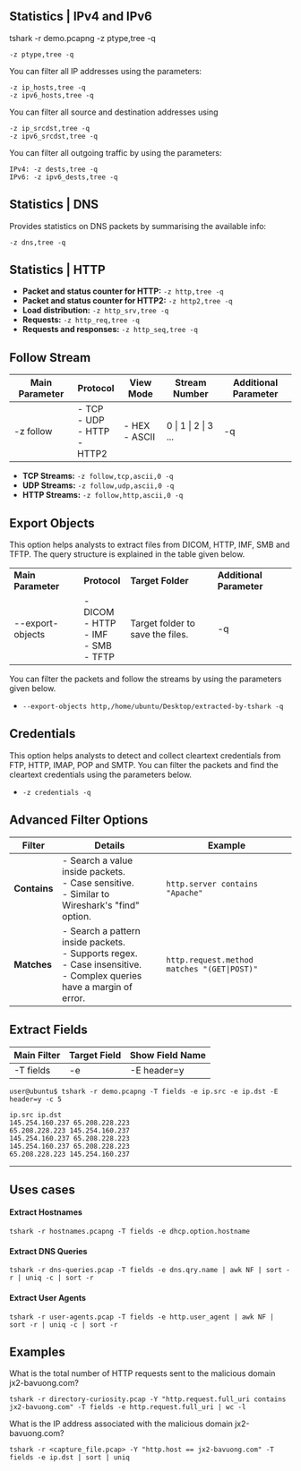 ## Statistics | IPv4 and IPv6

tshark -r demo.pcapng -z ptype,tree -q
```
-z ptype,tree -q
```
You can filter all IP addresses using the parameters:
```
-z ip_hosts,tree -q
-z ipv6_hosts,tree -q
```

You can filter all source and destination addresses using
```
-z ip_srcdst,tree -q
-z ipv6_srcdst,tree -q
```
You can filter all outgoing traffic by using the parameters:
```
IPv4: -z dests,tree -q
IPv6: -z ipv6_dests,tree -q
```

## Statistics | DNS

Provides statistics on DNS packets by summarising the available info:

``-z dns,tree -q``

## Statistics | HTTP

- **Packet and status counter for HTTP:** `-z http,tree -q`
- **Packet and status counter for HTTP2:** `-z http2,tree -q`
- **Load distribution:** `-z http_srv,tree -q`
- **Requests:** `-z http_req,tree -q`
- **Requests and responses:** `-z http_seq,tree -q`

## Follow Stream

| **Main Parameter** | **Protocol**                        | **View Mode**    | **Stream Number**    | **Additional Parameter** |
| ------------------ | ----------------------------------- | ---------------- | -------------------- | ------------------------ |
| -z follow          | - TCP<br>- UDP<br>- HTTP<br>- HTTP2 | - HEX<br>- ASCII | 0 \| 1 \| 2 \| 3 ... | -q                       |
- **TCP Streams:** `-z follow,tcp,ascii,0 -q`
- **UDP Streams:** `-z follow,udp,ascii,0 -q`
- **HTTP Streams:** `-z follow,http,ascii,0 -q`

## Export Objects

This option helps analysts to extract files from DICOM, HTTP, IMF, SMB and TFTP. The query structure is explained in the table given below.

|   |   |   |   |
|---|---|---|---|
|**Main Parameter**|**Protocol**|**Target Folder**|**Additional Parameter**|
|--export-objects|- DICOM<br>- HTTP<br>- IMF<br>- SMB<br>- TFTP|Target folder to save the files.|-q|

You can filter the packets and follow the streams by using the parameters given below.  

- `--export-objects http,/home/ubuntu/Desktop/extracted-by-tshark -q`

## Credentials

This option helps analysts to detect and collect cleartext credentials from FTP, HTTP, IMAP, POP and SMTP. You can filter the packets and find the cleartext credentials using the parameters below.

- `-z credentials -q`

## Advanced Filter Options

| **Filter**   | **Details**                                                                                                                 | Example                                       |
| ------------ | --------------------------------------------------------------------------------------------------------------------------- | --------------------------------------------- |
| **Contains** | - Search a value inside packets.<br>- Case sensitive.<br>- Similar to Wireshark's "find" option.                            | ``http.server contains "Apache"``             |
| **Matches**  | - Search a pattern inside packets.<br>- Supports regex.<br>- Case insensitive.<br>- Complex queries have a margin of error. | ``http.request.method matches "(GET\|POST)"`` |
## Extract Fields

| **Main Filter** | **Target Field** | **Show Field Name** |
| --------------- | ---------------- | ------------------- |
| -T fields       | -e <field name>  | -E header=y         |
```
user@ubuntu$ tshark -r demo.pcapng -T fields -e ip.src -e ip.dst -E header=y -c 5 

ip.src ip.dst 
145.254.160.237 65.208.228.223 
65.208.228.223 145.254.160.237 
145.254.160.237 65.208.228.223 
145.254.160.237 65.208.228.223 
65.208.228.223 145.254.160.237
```
-----------
## Uses cases

#### Extract Hostnames

`tshark -r hostnames.pcapng -T fields -e dhcp.option.hostname`

#### Extract DNS Queries

`tshark -r dns-queries.pcap -T fields -e dns.qry.name | awk NF | sort -r | uniq -c | sort -r`

#### Extract User Agents

`tshark -r user-agents.pcap -T fields -e http.user_agent | awk NF | sort -r | uniq -c | sort -r`

## Examples

What is the total number of HTTP requests sent to the malicious domain jx2-bavuong.com?

`tshark -r directory-curiosity.pcap -Y "http.request.full_uri contains jx2-bavuong.com" -T fields -e http.request.full_uri | wc -l`

What is the IP address associated with the malicious domain jx2-bavuong.com?

`tshark -r <capture_file.pcap> -Y "http.host == jx2-bavuong.com" -T fields -e ip.dst | sort | uniq
`